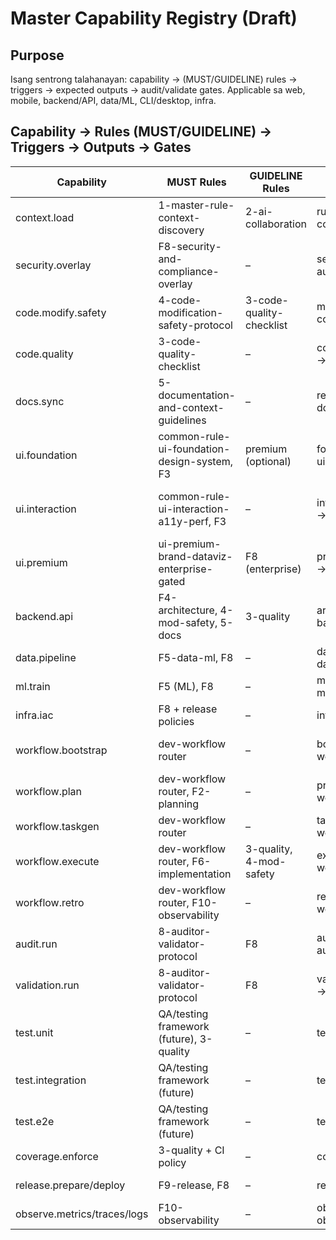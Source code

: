 # Master Capability Registry (Draft)

## Purpose
Isang sentrong talahanayan: capability → (MUST/GUIDELINE) rules → triggers → expected outputs → audit/validate gates. Applicable sa web, mobile, backend/API, data/ML, CLI/desktop, infra.

## Capability → Rules (MUST/GUIDELINE) → Triggers → Outputs → Gates
| Capability | MUST Rules | GUIDELINE Rules | Triggers (old/new) | Files/Outputs | Gates |
|---|---|---|---|---|---|
| context.load | 1-master-rule-context-discovery | 2-ai-collaboration | rule, context, analyze → context.load | Loaded READMEs; selected rules | – |
| security.overlay | F8-security-and-compliance-overlay | – | security, compliance, threat, audit → security.overlay | Security checklist; STRIDE notes | Always on |
| code.modify.safety | 4-code-modification-safety-protocol | 3-code-quality-checklist | modify/edit/update/refactor → code.modify.safety | Change plan; validation checklist | A/V if risk ≥ med |
| code.quality | 3-code-quality-checklist | – | code/develop/implement/fix → code.quality | Naming, error handling, tests plan | – |
| docs.sync | 5-documentation-and-context-guidelines | – | readme/documentation → docs.sync | Updated docs/* (or plan) | – |
| ui.foundation | common-rule-ui-foundation-design-system, F3 | premium (optional) | foundation/tokens/AA → ui.foundation | tokens.json, style guide, AA proofs | A/V: AA checks |
| ui.interaction | common-rule-ui-interaction-a11y-perf, F3 | – | interaction/a11y/LCP/INP/CLS → ui.interaction | interaction spec, keyboard/ARIA map, perf checklist | Perf/a11y gates |
| ui.premium | ui-premium-brand-dataviz-enterprise-gated | F8 (enterprise) | premium/brand/dataviz/RBAC → ui.premium | premium deltas, enterprise pack | RBAC/audit |
| backend.api | F4-architecture, 4-mod-safety, 5-docs | 3-quality | architecture/adr/contract → backend.api | ADRs; OpenAPI vX.Y; mocks/tests | Contract tests |
| data.pipeline | F5-data-ml, F8 | – | data/schema/pipeline → data.pipeline | schema versions; lineage docs | Data quality gates |
| ml.train | F5 (ML), F8 | – | model/train/inference → ml.train | training plan; eval protocols | Safety/perf gates |
| infra.iac | F8 + release policies | – | infra/k8s/terraform → infra.iac | tfplan/manifests; policy checks | Policy‑as‑code |
| workflow.bootstrap | dev-workflow router | – | bootstrap/setup → workflow.bootstrap | /.cursor/dev-workflow/0-bootstrap | – |
| workflow.plan | dev-workflow router, F2-planning | – | prd/requirements → workflow.plan | PRD outline; planning docs | A/V on PRD |
| workflow.taskgen | dev-workflow router | – | task generation → workflow.taskgen | tasks-*.md | – |
| workflow.execute | dev-workflow router, F6-implementation | 3-quality, 4-mod-safety | execute/implement → workflow.execute | execution plan per tasks | A/V per parent task |
| workflow.retro | dev-workflow router, F10-observability | – | retrospective → workflow.retro | retro notes; SLO learnings | – |
| audit.run | 8-auditor-validator-protocol | F8 | audit {scope} @ {SHA} → audit.run | reports/audit-*.md | – |
| validation.run | 8-auditor-validator-protocol | F8 | validate {scope} using {audit} → validation.run | reports/validation-*.md | GO‑gate |
| test.unit | QA/testing framework (future), 3-quality | – | testing/qa → test.unit | junit.xml | CI gate |
| test.integration | QA/testing framework (future) | – | testing/qa → test.integration | junit.xml/logs | CI gate |
| test.e2e | QA/testing framework (future) | – | testing/qa → test.e2e | artifacts/screens | RC gate |
| coverage.enforce | 3-quality + CI policy | – | coverage → coverage.enforce | coverage reports | CI gate |
| release.prepare/deploy | F9-release, F8 | – | release/deploy → release.* | release notes, canary plan | SLO/rollback gates |
| observe.metrics/traces/logs | F10-observability | – | observability/retro → observe.* | dashboards, SLO doc | – |

